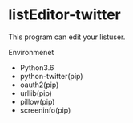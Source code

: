 # listEditor-twitter
This program can edit your listuser.

Environmenet
- Python3.6
- python-twitter(pip)
- oauth2(pip)
- urllib(pip)
- pillow(pip)
- screeninfo(pip)
